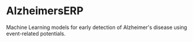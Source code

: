 # AlzheimersERP
Machine Learning models for early detection of Alzheimer's disease using event-related potentials.
